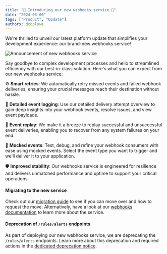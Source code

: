 ```yaml
---
title: "🚀 Introducing our new webhooks service 🚀"
date: "2024-03-06"
tags: ["Product", "Update"]
authors: dcoplowe
---
```

We're thrilled to unveil our latest platform update that simplifies your development experience: our brand-new webhooks service!

<!--truncate-->

![Announcement of new webhooks service](/img/updates/240306-webhooks-announcement.svg)

Say goodbye to complex development processes and hello to streamlined efficiency with our best-in-class solution. Here's what you can expect from our new webhooks service:

⚙️ **Smart retries**: We automatically retry missed events and failed webhook deliveries, ensuring your crucial messages reach their destination without hassle.

📝 **Detailed event logging**: Use our detailed delivery attempt overview to gain deep insights into your webhook events, resolve issues, and view event payloads.

🔄 **Event replay**: We make it a breeze to replay successful and unsuccessful event deliveries, enabling you to recover from any system failures on your end.

🧪 **Mocked events**: Test, debug, and refine your webhook consumers with ease using mocked events. Select the event type you want to trigger and we'll deliver it to your application. 

🛡️ **Improved stability**: Our webhooks service is engineered for resilience and delivers unmatched performance and uptime to support your critical operations.

#### Migrating to the new service

Check out our [migration guide](/using-the-api/webhooks/migration-guide) to see if you can move over and how to request the move. Alternatively, have a look at our [webhooks documentation](/using-the-api/webhooks/overview) to learn more about the service.

#### Deprecation of `/rules/alerts` endpoints

As part of deploying our new webhooks service, we are deprecating the `/rules/alerts` endpoints. Learn more about this deprecation and required actions in the [dedicated deprecation notice](/updates/240306-deprecation-rules-alerts).
